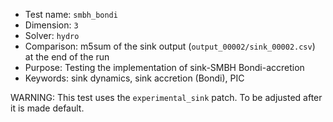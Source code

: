 * Test name: `smbh_bondi`
* Dimension: `3`
* Solver: `hydro`
* Comparison: m5sum of the sink output (`output_00002/sink_00002.csv`) at the end of the run
* Purpose: Testing the implementation of sink-SMBH Bondi-accretion
* Keywords: sink dynamics, sink accretion (Bondi), PIC

WARNING: This test uses the `experimental_sink` patch. To be adjusted after it is made default.
